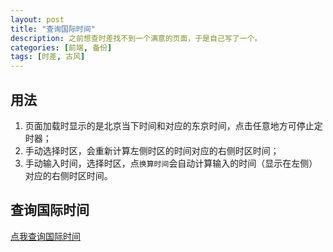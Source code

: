 ```yaml
---
layout: post
title: "查询国际时间"
description: 之前想查时差找不到一个满意的页面，于是自己写了一个。
categories: [前端, 备份]
tags: [时差, 古风]
---
```


## 用法

1. 页面加载时显示的是北京当下时间和对应的东京时间，点击任意地方可停止定时器；
2. 手动选择时区，会重新计算左侧时区的时间对应的右侧时区时间；
3. 手动输入时间，选择时区，点`换算时间`会自动计算输入的时间（显示在左侧）对应的右侧时区时间。

## 查询国际时间

<a href="/exercise/querytime/index.html" target="_blank">点我查询国际时间</a>

